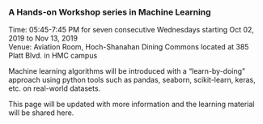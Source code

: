### A Hands-on Workshop series in Machine Learning 
Time: 05:45-7:45 PM for seven consecutive Wednesdays starting Oct 02, 2019 to Nov 13, 2019    
Venue: Aviation Room, Hoch-Shanahan Dining Commons located at 385 Platt Blvd. in HMC campus 





Machine learning algorithms will be introduced with a “learn-by-doing” approach using python tools such as pandas, seaborn, scikit-learn, keras, etc. on real-world datasets.

This page will be updated with more information and the learning material will be shared here.
